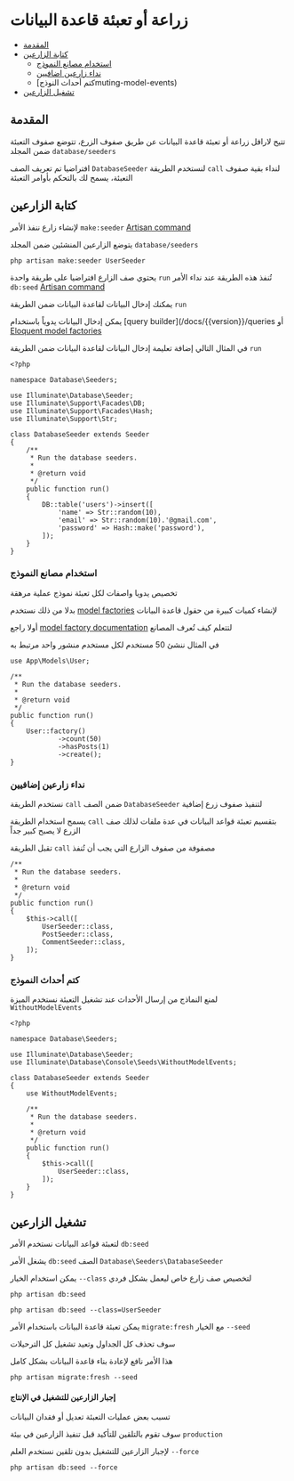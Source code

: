 # زراعة أو تعبئة قاعدة البيانات

- [المقدمة](#introduction)
- [كتابة الزارعين](#writing-seeders)
    - [استخدام مصانع النموذج](#using-model-factories)
    - [نداء زارعين اضافيين](#calling-additional-seeders)
    - [كتم أحداث النوذجmuting-model-events)
- [تشغيل الزارعين](#running-seeders)

<a name="introduction"></a>
## المقدمة 

تتيح لارافل زراعة أو تعبئة قاعدة البيانات عن طريق صفوف الزرع، تتوضع صفوف التعبئة ضمن المجلد `database/seeders` 

افتراضيا تم تعريف الصف `DatabaseSeeder` لنستخدم الطريقة `call` لنداء بقية صفوف التعبئة، 
يسمح لك بالتحكم بأوامر التعبئة

<a name="writing-seeders"></a>
## كتابة الزارعين 

لإنشاء زارع ننفذ الأمر `make:seeder` [Artisan command](/docs/{{version}}/artisan) 

يتوضع الزارعين المنشئين ضمن المجلد `database/seeders` 

```shell
php artisan make:seeder UserSeeder
```


يحتوي صف الزارع افتراضيا على طريقة واحدة `run` تُنفذ هذه الطريقة عند نداء الأمر `db:seed` [Artisan command](/docs/{{version}}/artisan) 

يمكنك إدخال البيانات لقاعدة البيانات ضمن الطريقة `run` 

يمكن إدخال البيانات يدوياً باستخدام [query builder](/docs/{{version}}/queries أو [Eloquent model factories](/docs/{{version}}/database-testing#defining-model-factories) 


في المثال التالي إضافة تعليمة إدخال البيانات لقاعدة البيانات ضمن الطريقة `run`

    <?php

    namespace Database\Seeders;

    use Illuminate\Database\Seeder;
    use Illuminate\Support\Facades\DB;
    use Illuminate\Support\Facades\Hash;
    use Illuminate\Support\Str;

    class DatabaseSeeder extends Seeder
    {
        /**
         * Run the database seeders.
         *
         * @return void
         */
        public function run()
        {
            DB::table('users')->insert([
                'name' => Str::random(10),
                'email' => Str::random(10).'@gmail.com',
                'password' => Hash::make('password'),
            ]);
        }
    }


<a name="using-model-factories"></a>
### استخدام مصانع النموذج
تخصيص يدويا واصفات لكل تعبئة نموذج عملية مرهقة

بدلا من ذلك نستخدم [model factories](/docs/{{version}}/database-testing#defining-model-factories) لإنشاء كميات كبيرة من حقول قاعدة البيانات

أولا راجع [model factory documentation](/docs/{{version}}/database-testing#defining-model-factories) لتتعلم كيف تُعرف المصانع

في المثال ننشئ 50 مستخدم لكل مستخدم منشور واحد مرتبط به

    use App\Models\User;

    /**
     * Run the database seeders.
     *
     * @return void
     */
    public function run()
    {
        User::factory()
                ->count(50)
                ->hasPosts(1)
                ->create();
    }

<a name="calling-additional-seeders"></a>
### نداء زارعين إضافيين


نستخدم الطريقة `call` ضمن الصف `DatabaseSeeder` لتنفيذ صفوف زرع إضافية

يسمح استخدام الطريقة `call` بتقسيم تعبئة قواعد البيانات في عدة ملفات لذلك صف الزرع لا يصبح كبير جداً

تقبل الطريقة `call` مصفوفة من صفوف الزارع التي يجب أن تُنفذ  

    /**
     * Run the database seeders.
     *
     * @return void
     */
    public function run()
    {
        $this->call([
            UserSeeder::class,
            PostSeeder::class,
            CommentSeeder::class,
        ]);
    }

<a name="muting-model-events"></a>
### كتم أحداث النموذج

لمنع النماذج من إرسال الأحداث عند تشغيل التعبئة نستخدم الميزة `WithoutModelEvents` 


    <?php

    namespace Database\Seeders;

    use Illuminate\Database\Seeder;
    use Illuminate\Database\Console\Seeds\WithoutModelEvents;

    class DatabaseSeeder extends Seeder
    {
        use WithoutModelEvents;

        /**
         * Run the database seeders.
         *
         * @return void
         */
        public function run()
        {
            $this->call([
                UserSeeder::class,
            ]);
        }
    }

<a name="running-seeders"></a>
## تشغيل الزارعين


لتعبئة قواعد البيانات نستخدم الأمر `db:seed` 

يشغل الأمر `db:seed` الصف  `Database\Seeders\DatabaseSeeder` 

يمكن استخدام الخيار `--class` لتخصيص صف زارع خاص ليعمل بشكل فردي

```shell
php artisan db:seed

php artisan db:seed --class=UserSeeder
```

يمكن تعبئة قاعدة البيانات باستخدام الأمر `migrate:fresh` مع الخيار `--seed` 

سوف تحذف كل الجداول وتعيد تشغيل كل الترحيلات

هذا الأمر نافع لإعادة بناء قاعدة البيانات بشكل كامل

```shell
php artisan migrate:fresh --seed
```

<a name="forcing-seeding-production"></a>
#### إجبار الزارعين للتشغيل في الإنتاج

تسبب بعض عمليات التعبئة تعديل أو فقدان البيانات

سوف تقوم بالتلقين للتأكيد قبل تنفيذ الزارعين في بيئة `production` 

لإجبار الزارعين للتشغيل بدون تلقين نستخدم العلم `--force` 

```shell
php artisan db:seed --force
```
